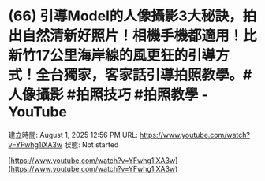 # (66) 引導Model的人像攝影3大秘訣，拍出自然清新好照片！相機手機都適用！比新竹17公里海岸線的風更狂的引導方式！全台獨家，客家話引導拍照教學。#人像攝影 #拍照技巧 #拍照教學 - YouTube

建立時間: August 1, 2025 12:56 PM
URL: https://www.youtube.com/watch?v=YFwhg1iXA3w
狀態: Not started

[https://www.youtube.com/watch?v=YFwhg1iXA3w](https://www.youtube.com/watch?v=YFwhg1iXA3w)